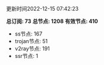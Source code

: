 更新时间2022-12-15 07:42:23

**总订阅: 73**
**总节点: 1208**
**有效节点: 410**
- ss节点: 167
- trojan节点: 51
- v2ray节点: 191
- ssr节点: 1
